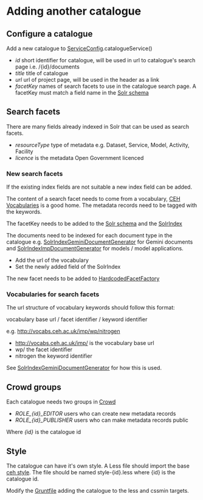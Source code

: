 # Adding another catalogue

## Configure a catalogue

Add a new catalogue to [ServiceConfig](java/src/main/java/uk/ac/ceh/gateway/catalogue/config/ServiceConfig.java).catalogueService()

- *id* short identifier for catalogue, will be used in url to catalogue's search page i.e. /{id}/documents
- *title* title of catalogue
- *url* url of project page, will be used in the header as a link
- *facetKey* names of search facets to use in the catalogue search page. A facetKey must match a field name in the [Solr schema](solr/config/documents/conf/schema.xml)

## Search facets
There are many fields already indexed in Solr that can be used as search facets.

- *resourceType* type of metadata e.g. Dataset, Service, Model, Activity, Facility
- *licence* is the metadata Open Government licenced

### New search facets

If the existing index fields are not suitable a new index field can be added.

The content of a search facet needs to come from a vocabulary,  [CEH Vocabularies](http://vocabs.ceh.ac.uk/) is a good home.
The metadata records need to be tagged with the keywords.

The facetKey needs to be added to the [Solr schema](solr/config/documents/conf/schema.xml) and the  [SolrIndex](java/src/main/java/uk/ac/ceh/gateway/catalogue/indexing/SolrIndex.java)

The documents need to be indexed for each document type in the catalogue e.g. [SolrIndexGeminiDocumentGenerator](java/src/main/java/uk/ac/ceh/gateway/catalogue/indexing/SolrIndexGeminiDocumentGenerator.java) for Gemini documents and [SolrIndexImpDocumentGenerator](java/src/main/java/uk/ac/ceh/gateway/catalogue/indexing/SolrIndexImpDocumentGenerator.java) for models / model applications. 

- Add the url of the vocabulary
- Set the newly added field of the SolrIndex

The new facet needs to be added to [HardcodedFacetFactory](java/src/main/java/uk/ac/ceh/gateway/catalogue/search/HardcodedFacetFactory.java)

### Vocabularies for search facets

The url structure of vocabulary keywords should follow this format:

vocabulary base url / facet identifier / keyword identifier

e.g. http://vocabs.ceh.ac.uk/imp/wp/nitrogen

- http://vocabs.ceh.ac.uk/imp/ is the vocabulary base url
- wp/ the facet identifier
- nitrogen the keyword identifier

See [SolrIndexGeminiDocumentGenerator](java/src/main/java/uk/ac/ceh/gateway/catalogue/indexing/SolrIndexGeminiDocumentGenerator.java) for how this is used.

## Crowd groups

Each catalogue needs two groups in [Crowd](https://crowd.ceh.ac.uk)

- *ROLE_{id}_EDITOR* users who can create new metadata records
- *ROLE_{id}_PUBLISHER* users who can make metadata records public

Where *{id}* is the catalogue id

## Style

The catalogue can have it's own style. A Less file should import the base [ceh style](web/src/less/style-ceh.less). The file should be named style-{id}.less where {id} is the catalogue id.

Modify the [Gruntfile](web/Gruntfile.coffee) adding the catalogue to the less and cssmin targets.